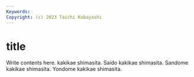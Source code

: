 ```yaml
---
Keywords:
Copyright: (c) 2023 Taichi Kobayashi
---
```


# title

Write contents here.
kakikae shimasita.
Saido kakikae shimasita.
Sandome kakikae shimasita.
Yondome kakikae shimasita.
